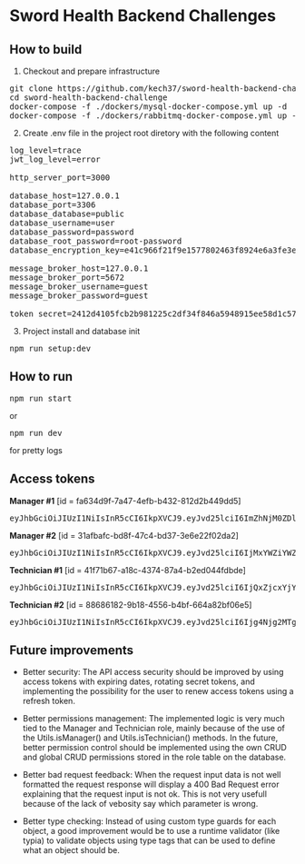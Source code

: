 # Sword Health Backend Challenges

## How to build

1. Checkout and prepare infrastructure

<pre>
git clone https://github.com/kech37/sword-health-backend-challenge.git
cd sword-health-backend-challenge
docker-compose -f ./dockers/mysql-docker-compose.yml up -d
docker-compose -f ./dockers/rabbitmq-docker-compose.yml up -d
</pre>

2. Create .env file in the project root diretory with the following content

<pre>
log_level=trace
jwt_log_level=error

http_server_port=3000

database_host=127.0.0.1
database_port=3306
database_database=public
database_username=user
database_password=password
database_root_password=root-password
database_encryption_key=e41c966f21f9e1577802463f8924e6a3fe3e9751f201304213b2f845d8841d61

message_broker_host=127.0.0.1
message_broker_port=5672
message_broker_username=guest
message_broker_password=guest

token_secret=2412d4105fcb2b981225c2df34f846a5948915ee58d1c578376f58cd508dc6515dbeceb5c1ebf545bdcd5b2b8012e0f4bad74593814c279b249108e1ea18eb14
</pre>

3. Project install and database init

<pre>
npm run setup:dev
</pre>

## How to run

<pre>npm run start</pre>

or

<pre>npm run dev</pre>

for pretty logs

## Access tokens

**Manager #1** [id = fa634d9f-7a47-4efb-b432-812d2b449dd5]

<pre>eyJhbGciOiJIUzI1NiIsInR5cCI6IkpXVCJ9.eyJvd25lciI6ImZhNjM0ZDlmLTdhNDctNGVmYi1iNDMyLTgxMmQyYjQ0OWRkNSIsImlhdCI6MTY5NTkxODIzMn0.tMLUTqLfqryHjGfV-0mBl2Lh6htUPZujCU7IIhcj3uI</pre>

**Manager #2** [id = 31afbafc-bd8f-47c4-bd37-3e6e22f02da2]

<pre>eyJhbGciOiJIUzI1NiIsInR5cCI6IkpXVCJ9.eyJvd25lciI6IjMxYWZiYWZjLWJkOGYtNDdjNC1iZDM3LTNlNmUyMmYwMmRhMiIsImlhdCI6MTY5NjAzNTgyOX0.p_7fn0dcteIV_YU2Tz6le5pa6gwGc3h2FgT4cTMjLjs</pre>

**Technician #1** [id = 41f71b67-a18c-4374-87a4-b2ed044fdbde]

<pre>eyJhbGciOiJIUzI1NiIsInR5cCI6IkpXVCJ9.eyJvd25lciI6IjQxZjcxYjY3LWExOGMtNDM3NC04N2E0LWIyZWQwNDRmZGJkZSIsImlhdCI6MTY5NjAzNDg4NH0.aIiC6u7fplcfaRFAa7w5HVYOh7C6SAlHhWRbR19BwVk</pre>

**Technician #2** [id = 88686182-9b18-4556-b4bf-664a82bf06e5]

<pre>eyJhbGciOiJIUzI1NiIsInR5cCI6IkpXVCJ9.eyJvd25lciI6Ijg4Njg2MTgyLTliMTgtNDU1Ni1iNGJmLTY2NGE4MmJmMDZlNSIsImlhdCI6MTY5NjAzNTgyOX0.x6C2UWemuBOsW8vy-3mdMWMmnfSZCkeG6Lo8WvDAsFU</pre>

## Future improvements

- Better security: The API access security should be improved by using access tokens with expiring dates, rotating secret tokens, and implementing the possibility for the user to renew access tokens using a refresh token.

- Better permissions management: The implemented logic is very much tied to the Manager and Technician role, mainly because of the use of the Utils.isManager() and Utils.isTechnician() methods. In the future, better permission control should be implemented using the own CRUD and global CRUD permissions stored in the role table on the database.

- Better bad request feedback: When the request input data is not well formatted the request response will display a 400 Bad Request error explaining that the request input is not ok. This is not very usefull because of the lack of vebosity say which parameter is wrong.

- Better type checking: Instead of using custom type guards for each object, a good improvement would be to use a runtime validator (like typia) to validate objects using type tags that can be used to define what an object should be.
